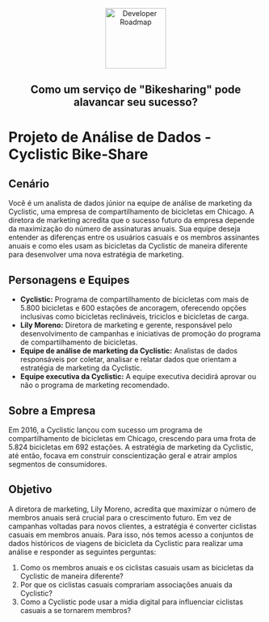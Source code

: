 <p align="center">
  <a href="https://github.com/marcoshsq/CS50x">
    <img src="https://github.com/marcoshsq/GoogleDataAnalyticsCapstone/blob/main/Template/Bikes.png" alt="Developer Roadmap" width="120" height="">
  </a>
</p>
  <h2 align="center">Como um serviço de "Bikesharing" pode alavancar seu sucesso?</h2>
</div>

# Projeto de Análise de Dados - Cyclistic Bike-Share

## Cenário
Você é um analista de dados júnior na equipe de análise de marketing da Cyclistic, uma empresa de compartilhamento de bicicletas em Chicago. A diretora de marketing acredita que o sucesso futuro da empresa depende da maximização do número de assinaturas anuais. Sua equipe deseja entender as diferenças entre os usuários casuais e os membros assinantes anuais e como eles usam as bicicletas da Cyclistic de maneira diferente para desenvolver uma nova estratégia de marketing.

## Personagens e Equipes
- **Cyclistic:** Programa de compartilhamento de bicicletas com mais de 5.800 bicicletas e 600 estações de ancoragem, oferecendo opções inclusivas como bicicletas reclináveis, triciclos e bicicletas de carga.
- **Lily Moreno:** Diretora de marketing e gerente, responsável pelo desenvolvimento de campanhas e iniciativas de promoção do programa de compartilhamento de bicicletas.
- **Equipe de análise de marketing da Cyclistic:** Analistas de dados responsáveis por coletar, analisar e relatar dados que orientam a estratégia de marketing da Cyclistic.
- **Equipe executiva da Cyclistic:** A equipe executiva decidirá aprovar ou não o programa de marketing recomendado.

## Sobre a Empresa
Em 2016, a Cyclistic lançou com sucesso um programa de compartilhamento de bicicletas em Chicago, crescendo para uma frota de 5.824 bicicletas em 692 estações. A estratégia de marketing da Cyclistic, até então, focava em construir conscientização geral e atrair amplos segmentos de consumidores.

## Objetivo
A diretora de marketing, Lily Moreno, acredita que maximizar o número de membros anuais será crucial para o crescimento futuro. Em vez de campanhas voltadas para novos clientes, a estratégia é converter ciclistas casuais em membros anuais. Para isso, nós temos acesso a conjuntos de dados históricos de viagens de bicicleta da Cyclistic para realizar uma análise e responder as seguintes perguntas:

1. Como os membros anuais e os ciclistas casuais usam as bicicletas da Cyclistic de maneira diferente?
2. Por que os ciclistas casuais comprariam associações anuais da Cyclistic?
3. Como a Cyclistic pode usar a mídia digital para influenciar ciclistas casuais a se tornarem membros?

